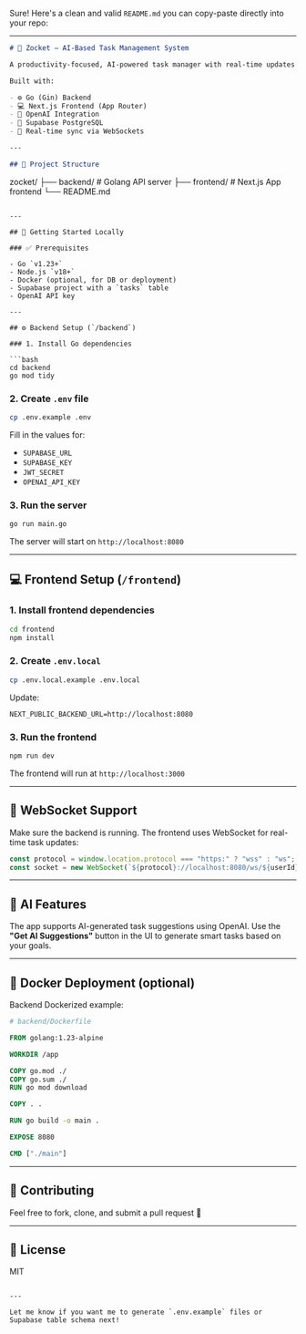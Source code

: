 Sure! Here's a clean and valid `README.md` you can copy-paste directly into your repo:

---

```markdown
# 🧠 Zocket – AI-Based Task Management System

A productivity-focused, AI-powered task manager with real-time updates using WebSockets.

Built with:

- ⚙️ Go (Gin) Backend
- 💻 Next.js Frontend (App Router)
- 🧠 OpenAI Integration
- 💾 Supabase PostgreSQL
- 🔄 Real-time sync via WebSockets

---

## 📁 Project Structure

```
zocket/
├── backend/       # Golang API server
├── frontend/      # Next.js App frontend
└── README.md
```

---

## 🚀 Getting Started Locally

### ✅ Prerequisites

- Go `v1.23+`
- Node.js `v18+`
- Docker (optional, for DB or deployment)
- Supabase project with a `tasks` table
- OpenAI API key

---

## ⚙️ Backend Setup (`/backend`)

### 1. Install Go dependencies

```bash
cd backend
go mod tidy
```

### 2. Create `.env` file

```bash
cp .env.example .env
```

Fill in the values for:

- `SUPABASE_URL`
- `SUPABASE_KEY`
- `JWT_SECRET`
- `OPENAI_API_KEY`

### 3. Run the server

```bash
go run main.go
```

The server will start on `http://localhost:8080`

---

## 💻 Frontend Setup (`/frontend`)

### 1. Install frontend dependencies

```bash
cd frontend
npm install
```

### 2. Create `.env.local`

```bash
cp .env.local.example .env.local
```

Update:

```
NEXT_PUBLIC_BACKEND_URL=http://localhost:8080
```

### 3. Run the frontend

```bash
npm run dev
```

The frontend will run at `http://localhost:3000`

---

## 🔄 WebSocket Support

Make sure the backend is running. The frontend uses WebSocket for real-time task updates:

```ts
const protocol = window.location.protocol === "https:" ? "wss" : "ws";
const socket = new WebSocket(`${protocol}://localhost:8080/ws/${userId}`);
```

---

## 🧠 AI Features

The app supports AI-generated task suggestions using OpenAI. Use the **"Get AI Suggestions"** button in the UI to generate smart tasks based on your goals.

---

## 🐳 Docker Deployment (optional)

Backend Dockerized example:

```Dockerfile
# backend/Dockerfile

FROM golang:1.23-alpine

WORKDIR /app

COPY go.mod ./
COPY go.sum ./
RUN go mod download

COPY . .

RUN go build -o main .

EXPOSE 8080

CMD ["./main"]
```

---

## 🤝 Contributing

Feel free to fork, clone, and submit a pull request 🚀

---

## 📄 License

MIT
```

---

Let me know if you want me to generate `.env.example` files or Supabase table schema next!
